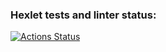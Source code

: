 ### Hexlet tests and linter status:
[![Actions Status](https://github.com/digitalsequences/sql-for-developers-project-136/actions/workflows/hexlet-check.yml/badge.svg)](https://github.com/digitalsequences/sql-for-developers-project-136/actions)
